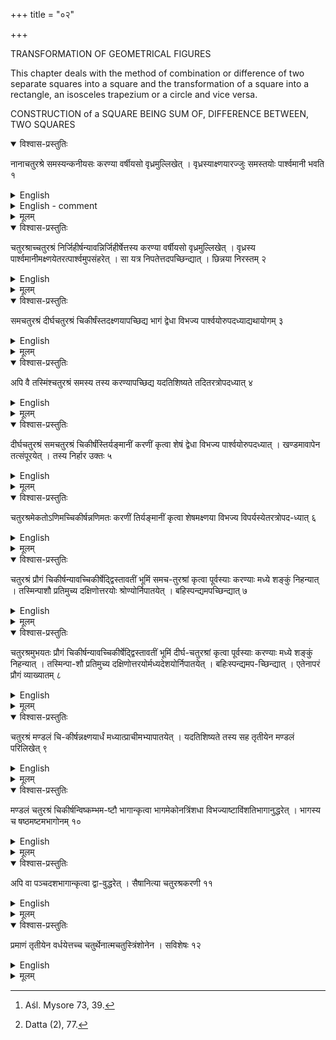 +++
title = "०२"

+++

TRANSFORMATION OF GEOMETRICAL FIGURES   

This chapter deals with the method of combination or difference of two separate squares into a square and the transformation of a square into a rectangle, an isosceles trapezium or a circle and vice versa.  

CONSTRUCTION of a SQUARE BEING SUM OF, DIFFERENCE BETWEEN, TWO SQUARES 

<details open><summary>विश्वास-प्रस्तुतिः</summary>

नानाचतुरश्रे समस्यन्कनीयसः करण्या वर्षीयसो वृध्रमुल्लिखेत् । वृध्रस्याक्ष्णयारज्जुः समस्तयोः पार्श्वमानी भवति १
</details>

<details><summary>English</summary>

If it is desired to combine two squares of different measures, a (rectangular) part is cut off from the larger (square) with the side of the smaller; the diagonal of the cut-off (rectangular) part is the side of the combined square. (Alternatively: If it is desired to combine two squares of different measures, a rectangle is formed with the side of the smaller (square) (as breadth) and that of the larger (as length); the diagonal of the rectangle (thus formed) is the side of the combined square).
</details>

<details><summary>English - comment</summary>

2.1-2.2. These two rules of Baudhāyana give the methods of construction of a square as the sum and difference of two different squares.  
Here three technical terms, hrasiyasaḥ, varṣīyasaḥ and vṛddhram are used. According to Kapardisvāmi,[^a] hrasīyasa means the side of the smaller square, varṣīyasa the side of the larger square and vr̥ddhram the rectangular portion (dirghacaturafram).  
Method of combination (samāsa).
For the combination of a smaller square EBGF with another square ABCD, this rule of Baudhāyana suggests that the rectangular portion ABGH is cut off by the side of the smaller square whose side is equal to BG. Then AG of this cut-off portion will be the side of the combined square (Fig. 12).  

![](../images/fig12.png)  

Evidently,  

\\(AG^2 = AB^2 + BG^2 = sum of two squares.\\)
The same method is also given by Āpastamba (Āśl. 2.4) and Kātyāyana (Kśl. 2.13).  
PROOF: Datta[^b] has suggested the following proof of this proposition (Fig. 13). 

sq. ABCD + sq. ECGF  

\\(= tr. ABO + tr. AOI + tr. OFG + tr. OFJ + sq. IJED\\)   
\\(= tr. ADH + tr. AOI + tr. HEF + tr. OFJ + sq. IJED\\)  
= sq. AOFH  

or, \\(AB^2 + CG^2 = AO^2\\)  

[^a]: Aśl. Mysore 73, 39.  

[^b]: Datta (2), 77.  



Method of difference (nirhāra).

To construct a square equal to the difference between a smaller square EBGF and other square ABCD, the rule Bśl. 2.2 suggests that the rectangular portion ABGH is cut off by the side BG of the smaller square. Then the side GH of the cut off portion is allowed to fall on AB, and P is the point where it falls. Here GH = GP. Then BP is the side of a square which is equal to the difference of the squares ABCD and EBGF (Fig. 14).  

![](../images/fig14.png)  


Evidently,  

\\(= BP^2 = GP^2 - BG^2\\)   

\\(= GH^2 - BG^2\\)  
\\(=AB^2 - BG^2\\)   

= difference of two squares ABCD and EBGF.  

The method is also given by Āpastamba (Asl. 2.5) and Katyāyana (Kŝl. 3.1).
PROOF: The following proof based on the knowledge of the sulbakāras is due to Datta[^a1] (Fig. 15).  

Now, sq. \\(PGFH = 4 tr. PGI + sq. IJKL\\)  

\\(= 2 tr. PGI + 2 tr. PGI + sq. IJKL\\)   
\\(= rect. PBGI + rect. PBGI + sq. IJKL\\)  

= (rect. PBGI + sq. IJKL) + rect. PBGI  

= (rect. PBGI + sq. IJKL) + sq. MBGJ + rect. PMJI  

= (rect. PBGI + sq. IJKL + rect. PMJI) + sq. MBGJ   

= (rect. PBGI + sq. IJKL + rect. JGEK) + sq. MBGJ  

= sq. PBEL+ sq. MBGJ  

or, sq PBEL = sq. PGFH - sq. MBGJ

.. \\(BP^2 = PG^2 - BG^2\\)  

or \\(BP^2 = AB^2 - BG^2\\)
</details>

<details><summary>मूलम्</summary>

नानाचतुरश्रे समस्यन्कनीयसः करण्या वर्षीयसो वृध्रमुल्लिखेत् । वृध्रस्याक्ष्णयारज्जुः समस्तयोः पार्श्वमानी भवति १
</details>


<details open><summary>विश्वास-प्रस्तुतिः</summary>

चतुरश्राच्चतुरश्रं निर्जिहीर्षन्यावन्निर्जिहीर्षेत्तस्य करण्या वर्षीयसो वृध्रमुल्लिखेत् । वृध्रस्य पार्श्वमानीमक्ष्णयेतरत्पार्श्वमुपसंहरेत् । सा यत्र निपतेत्तदपच्छिन्द्यात् । छिन्नया निरस्तम् २
</details>

<details><summary>English</summary>

If it is desired to remove a square from another, a (rectangular) part is cut off from the larger (square) with the side of the smaller one to be removed; the (longer) side of the cut-off (rectangular) part is placed across so as to touch the opposite side; by this contact (the side) is cut off. With the cut-off (part) the difference (of the two squares) is obtained.
</details>

<details><summary>मूलम्</summary>

चतुरश्राच्चतुरश्रं निर्जिहीर्षन्यावन्निर्जिहीर्षेत्तस्य करण्या वर्षीयसो वृध्रमुल्लिखेत् । वृध्रस्य पार्श्वमानीमक्ष्णयेतरत्पार्श्वमुपसंहरेत् । सा यत्र निपतेत्तदपच्छिन्द्यात् । छिन्नया निरस्तम् २
</details>


<details open><summary>विश्वास-प्रस्तुतिः</summary>

समचतुरश्रं दीर्घचतुरश्रं चिकीर्षंस्तदक्ष्णयापच्छिद्य भागं द्वेधा विभज्य पार्श्वयोरुपदध्याद्यथायोगम् ३
</details>

<details><summary>English</summary>

A square intended to be transformed into a rectangle is cut off by its diagonal. One portion is divided into two (equal) parts which are placed on the two sides (of the other portion) so as to fit (them exactly).
</details>

<details><summary>मूलम्</summary>

समचतुरश्रं दीर्घचतुरश्रं चिकीर्षंस्तदक्ष्णयापच्छिद्य भागं द्वेधा विभज्य पार्श्वयोरुपदध्याद्यथायोगम् ३
</details>


<details open><summary>विश्वास-प्रस्तुतिः</summary>

अपि वै तस्मिंश्चतुरश्रं समस्य तस्य करण्यापच्छिद्य यदतिशिष्यते तदितरत्रोपदध्यात् ४
</details>

<details><summary>English</summary>

Or else, if a square is to be transformed (into a rectangle), (a segment) of it is to be cut off by the side (of the rectangle); what is left out (of the square) is added to the other side. (Like Āśl. 3.1, the rule is defective and does not lead to proper geometrical operation).
</details>

<details><summary>मूलम्</summary>

अपि वै तस्मिंश्चतुरश्रं समस्य तस्य करण्यापच्छिद्य यदतिशिष्यते तदितरत्रोपदध्यात् ४
</details>


<details open><summary>विश्वास-प्रस्तुतिः</summary>

दीर्घचतुरश्रं समचतुरश्रं चिकीर्षंस्तिर्यङ्मानीं करणीं कृत्वा शेषं द्वेधा विभज्य पार्श्वयोरुपदध्यात् । खण्डमावापेन तत्संपूरयेत् । तस्य निर्हार उक्तः ५
</details>

<details><summary>English</summary>

If it is desired to transform a rectangle into a square, its breadth is taken as the side of a square (and this square on the breadth is cut off from the rectangle). The remainder (of the rectangle) is divided into two equal parts and placed on two sides (one part on each). The empty space (in the corner) is filled up with a (square) piece. The removal of it (of the square piece from the square thus formed to get the required square) has been stated.
</details>

<details><summary>मूलम्</summary>

दीर्घचतुरश्रं समचतुरश्रं चिकीर्षंस्तिर्यङ्मानीं करणीं कृत्वा शेषं द्वेधा विभज्य पार्श्वयोरुपदध्यात् । खण्डमावापेन तत्संपूरयेत् । तस्य निर्हार उक्तः ५
</details>


<details open><summary>विश्वास-प्रस्तुतिः</summary>

चतुरश्रमेकतोऽणिमच्चिकीर्षन्नणिमतः करणीं तिर्यङ्मानीं कृत्वा शेषमक्ष्णया विभज्य विपर्यस्येतरत्रोपद-ध्यात् ६
</details>

<details><summary>English</summary>

If it is desired to reduce one side of a square (that is, to make an isosceles trapezium) the reduced side is to be taken as the breadth (of a rectangular portion to be cut off from the square); the remaining part (of the square) is divided by the diagonal and (one half), after being inverted, is placed on the other side.
</details>

<details><summary>मूलम्</summary>

चतुरश्रमेकतोऽणिमच्चिकीर्षन्नणिम-तः करणीं तिर्यङ्मानीं कृत्वा शेषमक्ष्णया विभज्य विपर्यस्येतरत्रोपद-ध्यात् ६
</details>


<details open><summary>विश्वास-प्रस्तुतिः</summary>

चतुरश्रं प्रौगं चिकीर्षन्यावच्चिकीर्षेद्द्विस्तावतीं भूमिं समच-तुरश्रां कृत्वा पूर्वस्याः करण्याः मध्ये शङ्कुं निहन्यात् । तस्मिन्पाशौ प्रतिमुच्य दक्षिणोत्तरयोः श्रोण्योर्निपातयेत् । बहिस्पन्द्यमपच्छिन्द्यात् ७
</details>

<details><summary>English</summary>

If it is desired to transform a square into (an isosceles) triangle, the square whose area is to be so transformed is doubled and a pole fixed at the middle of its east side; two cords with their ties fastened to it (the pole) are stretched to south-western and north-western corners (of the square); portions lying outside the cords are cut off.
</details>

<details><summary>मूलम्</summary>

चतुरश्रं प्रौगं चिकीर्षन्यावच्चिकीर्षेद्द्विस्तावतीं भूमिं समच-तुरश्रां कृत्वा पूर्वस्याः करण्याः मध्ये शङ्कुं निहन्यात् । तस्मिन्पाशौ प्रतिमुच्य दक्षिणोत्तरयोः श्रोण्योर्निपातयेत् । बहिस्पन्द्यमपच्छिन्द्यात् ७
</details>


<details open><summary>विश्वास-प्रस्तुतिः</summary>

चतुरश्रमुभयतः प्रौगं चिकीर्षन्यावच्चिकीर्षेद्द्विस्तावतीं भूमिं दीर्घ-चतुरश्रां कृत्वा पूर्वस्याः करण्याः मध्ये शङ्कुं निहन्यात् । तस्मिन्पा-शौ प्रतिमुच्य दक्षिणोत्तरयोर्मध्यदेशयोर्निपातयेत् । बहिःस्पन्द्यमप-च्छिन्द्यात् । एतेनापरं प्रौगं व्याख्यातम् ८
</details>

<details><summary>English</summary>

If it is desired to transform a square into a double (isosceles) triangle (that is, rhombus), a rectangle twice as large as the square to be so transformed is made; a pole is fixed at the middle of its east side; two cords with their ties fastened to it (the pole) are stretched to the middle points of the southern and northern side (of the rectangle); portions lying outside the cords are cut off; thereby the (isosceles) triangle on the other side is explained.
</details>

<details><summary>मूलम्</summary>

चतुरश्रमुभयतः प्रौगं चिकीर्षन्यावच्चिकीर्षेद्द्विस्तावतीं भूमिं दीर्घ-चतुरश्रां कृत्वा पूर्वस्याः करण्याः मध्ये शङ्कुं निहन्यात् । तस्मिन्पा-शौ प्रतिमुच्य दक्षिणोत्तरयोर्मध्यदेशयोर्निपातयेत् । बहिःस्पन्द्यमप-च्छिन्द्यात् । एतेनापरं प्रौगं व्याख्यातम् ८
</details>


<details open><summary>विश्वास-प्रस्तुतिः</summary>

चतुरश्रं मण्डलं चि-कीर्षन्नक्ष्णयार्धं मध्यात्प्राचीमभ्यापातयेत् । यदतिशिष्यते तस्य सह तृतीयेन मण्डलं परिलिखेत् ९
</details>

<details><summary>English</summary>

If it is desired to transform a square into a circle, (a cord of length) half the diagonal (of the square) is stretched from the centre to the east (a part of it lying outside the eastern side of the square); with one-third (of the part lying outside) added to the remainder (of the half diagonal), the (required) circle is drawn.
</details>

<details><summary>मूलम्</summary>

चतुरश्रं मण्डलं चि-कीर्षन्नक्ष्णयार्धं मध्यात्प्राचीमभ्यापातयेत् । यदतिशिष्यते तस्य सह तृतीयेन मण्डलं परिलिखेत् ९
</details>


<details open><summary>विश्वास-प्रस्तुतिः</summary>

मण्डलं चतुरश्रं चिकीर्षन्विष्कम्भम-ष्टौ भागान्कृत्वा भागमेकोनत्रिंशधा विभज्याष्टाविंशतिभागानुद्धरेत् । भागस्य च षष्ठमष्टमभागोनम् १०
</details>

<details><summary>English</summary>

To transform a circle into a square, the diameter is divided into eight parts; one (such) part after being divided into twentynine parts is reduced by twentyeight of them and further by the sixth (of the part left) less the eighth (of the sixth part).
</details>

<details><summary>मूलम्</summary>

मण्डलं चतुरश्रं चिकीर्षन्विष्कम्भम-ष्टौ भागान्कृत्वा भागमेकोनत्रिंशधा विभज्याष्टाविंशतिभागानुद्धरेत् । भागस्य च षष्ठमष्टमभागोनम् १०
</details>


<details open><summary>विश्वास-प्रस्तुतिः</summary>

अपि वा पञ्चदशभागान्कृत्वा द्वा-वुद्धरेत् । सैषानित्या चतुरश्रकरणी ११
</details>

<details><summary>English</summary>

Alternatively, divide (the diameter) into fifteen parts and reduce it by two of them; this gives the approximate side of the square (desired).
</details>

<details><summary>मूलम्</summary>

अपि वा पञ्चदशभागान्कृत्वा द्वा-वुद्धरेत् । सैषानित्या चतुरश्रकरणी ११
</details>


<details open><summary>विश्वास-प्रस्तुतिः</summary>

प्रमाणं तृतीयेन वर्धयेत्तच्च चतुर्थेनात्मचतुस्त्रिंशोनेन । सविशेषः १२
</details>

<details><summary>English</summary>

The measure is to be increased by its third and this (third) again by its own fourth less the thirtyfourth part (of that fourth); this is (the value of) the diagonal of a square (whose side is the measure).
</details>

<details><summary>मूलम्</summary>

प्रमाणं तृतीयेन वर्धयेत्तच्च चतुर्थेनात्मचतुस्त्रिंशोनेन । सविशेषः १२
</details>
